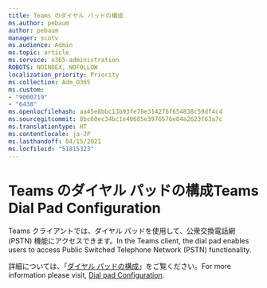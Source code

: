 ```yaml
---
title: Teams のダイヤル パッドの構成
ms.author: pebaum
author: pebaum
manager: scotv
ms.audience: Admin
ms.topic: article
ms.service: o365-administration
ROBOTS: NOINDEX, NOFOLLOW
localization_priority: Priority
ms.collection: Adm_O365
ms.custom:
- "9000719"
- "6438"
ms.openlocfilehash: aa45e8bbc13b93fe78e314276f654838c59df4c4
ms.sourcegitcommit: 8bc60ec34bc1e40685e3976576e04a2623f63a7c
ms.translationtype: HT
ms.contentlocale: ja-JP
ms.lasthandoff: 04/15/2021
ms.locfileid: "51815323"
---
```

# <a name="teams-dial-pad-configuration"></a><span data-ttu-id="35814-102">Teams のダイヤル パッドの構成</span><span class="sxs-lookup"><span data-stu-id="35814-102">Teams Dial Pad Configuration</span></span>

<span data-ttu-id="35814-103">Teams クライアントでは、ダイヤル パッドを使用して、公衆交換電話網 (PSTN) 機能にアクセスできます。</span><span class="sxs-lookup"><span data-stu-id="35814-103">In the Teams client, the dial pad enables users to access Public Switched Telephone Network (PSTN) functionality.</span></span>  

<span data-ttu-id="35814-104">詳細については、「[ダイヤル パッドの構成](https://docs.microsoft.com/microsoftteams/dial-pad-configuration)」をご覧ください。</span><span class="sxs-lookup"><span data-stu-id="35814-104">For more information please visit, [Dial pad Configuration](https://docs.microsoft.com/microsoftteams/dial-pad-configuration).</span></span>
